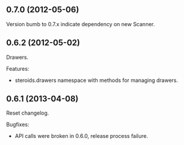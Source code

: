 ## 0.7.0 (2012-05-06)

Version bumb to 0.7.x indicate dependency on new Scanner.

## 0.6.2 (2012-05-02)

Drawers.

Features:
  - steroids.drawers namespace with methods for managing drawers.

## 0.6.1 (2013-04-08)

Reset changelog.

Bugfixes:
  - API calls were broken in 0.6.0, release process failure.


